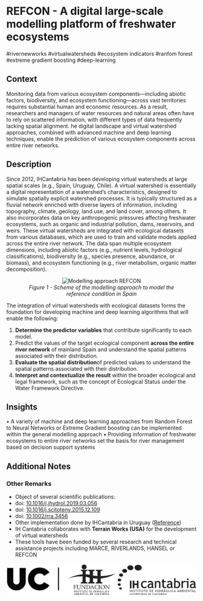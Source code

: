 # REFCON - A digital large-scale modelling platform of freshwater ecosystems 
#rivernewworks #virtualwatersheds #ecosystem indicators #ranfom forest #extreme gradient boosting #deep-learning

## Context

Monitoring data from various ecosystem components—including abiotic factors, biodiversity, and ecosystem functioning—across vast territories requires substantial human and economic resources. As a result, researchers and managers of water resources and natural areas often have to rely on scattered information, with different types of data frequently lacking spatial alignment. he digital landscape and virtual watershed approaches, combined with advanced machine and deep learning techniques, enable the prediction of various ecosystem components across entire river networks. 

## Description


Since 2012, IHCantabria has been developing virtual watersheds at large spatial scales (e.g., Spain, Uruguay, Chile). A virtual watershed is essentially a digital representation of a watershed’s characteristics, designed to simulate spatially explicit watershed processes. It is typically structured as a fluvial network enriched with diverse layers of information, including topography, climate, geology, land use, and land cover, among others. It also incorporates data on key anthropogenic pressures affecting freshwater ecosystems, such as organic and industrial pollution, dams, reservoirs, and weirs.
These virtual watersheds are integrated with ecological datasets from various databases, which are used to train and validate models applied across the entire river network. The data span multiple ecosystem dimensions, including abiotic factors (e.g., nutrient levels, hydrological classifications), biodiversity (e.g., species presence, abundance, or biomass), and ecosystem functioning (e.g., river metabolism, organic matter decomposition). 


<figure align="center">
   <img src="../_static/images/Imagen REFCON.jpg" alt="Modelling approach REFCON" />
   <figcaption><i>Figure 1 - Scheme of the modelling approach to model the reference condition in Spain</i></figcaption>
</figure>

The integration of virtual watersheds with ecological datasets forms the foundation for developing machine and deep learning algorithms that will enable the following:

1. **Determine the predictor variables** that contribute significantly to each model.
2. Predict the values of the target ecological component **across the entire river network** of mainland Spain and understand the spatial patterns associated with their distribution.
3. **Evaluate the spatial distribution**of predicted values to understand the spatial patterns associated with their distribution.
4. **Interpret and contextualize the result** within the broader ecological and legal framework, such as the concept of Ecological Status under the Water Framework Directive.

## Insights

•	A variety of machine and deep learning approaches from Random Forest to Neural Networks or Extreme Gradient boosting can be implemented within the general modelling approach
•	Providing information of freshwater ecosystems to entire river networks set the basis for river management based on decision support systems


## Additional Notes

### Other Remarks
* Object of several scientific publications:
*    doi: [10.1016/j.jhydrol.2019.03.056](https://doi.org/10.1016/j.jhydrol.2019.03.056)
*    doi: [10.1016/j.scitotenv.2015.12.109](http://dx.doi.org/10.1016/j.scitotenv.2015.12.109)
*    doi: [10.1002/rra.3456](https://doi.org/10.1002/rra.3456)                         
* Other implementation done by IHCantabria in Uruguay ([Reference](https://saras-institute.org/es/cuencas-virtuales/))
* IH Cantabria collaborates with **Terrain Works (USA)** for the development of virtual watersheds
* These tools have been funded by several research and technical assistance projects including MARCE, RIVERLANDS, HANSEL or REFCON


<p align="center">
<img align="center" src="../_static/images/UC+FIHAC+IHCantabrianegro.png" width="500"/>
</p>

